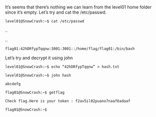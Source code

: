 It’s seems that there’s nothing we can learn from the level01 home folder since it’s empty. Let’s try and cat the /etc/passwd.

`level01@SnowCrash:~$ cat /etc/passwd`

..

..

`flag01:42hDRfypTqqnw:3001:3001::/home/flag/flag01:/bin/bash`

Let’s try and decrypt it using john

`level01@SnowCrash:~$ echo “42hDRfypTqqnw” > hash.txt`

`level01@SnowCrash:~$ john hash`

`abcdefg`

`flag01@SnowCrash:~$ getflag`

`Check flag.Here is your token : f2av5il02puano7naaf6adaaf`

`flag01@SnowCrash:~$`